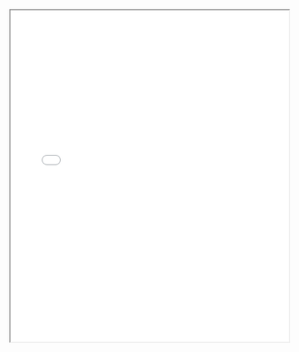 

<iframe src="URL_TO_YOUR_PDF" width="100%" height="600px">
    This browser does not support PDFs. Please download the PDF to view it: <a href=" http://danazhang2023.github.io/files/resume.pdf">Download PDF</a>
</iframe>
